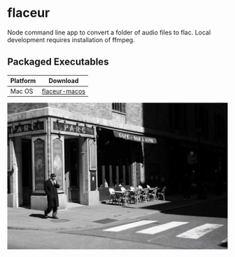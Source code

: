 # flaceur

Node command line app to convert a folder of audio files to flac. Local development requires installation of ffmpeg.

## Packaged Executables

| Platform | Download |
| :--------- | :----------: |
| Mac OS | [flaceur-macos](executables/flaceur-macos.zip) |

![flaceur](flaneur.jpg) 
